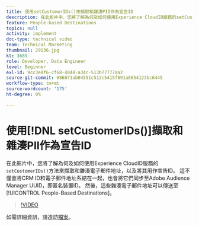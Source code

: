 ```yaml
---
title: 使用setCustomerIDs()來擷取和雜湊PII作為宣告ID
description: 在此影片中，您將了解為何及如何使用Experience CloudID服務的setCustomerIDs()方法來擷取和雜湊電子郵件地址，以及將其用作宣告ID。 這不僅會將CRM ID和電子郵件地址系結在一起，也會將它們同步至Adobe Audience Manager UUID，即匿名裝置ID。 然後，這些雜湊電子郵件地址便可傳送至以人物為基礎的目的地。
feature: People-based Destinations
topics: null
activity: implement
doc-type: technical video
team: Technical Marketing
thumbnail: 29136.jpg
kt: 3689
role: Developer, Data Engineer
level: Beginner
exl-id: 9cc3e0f6-cf68-4048-a34c-513b77777aa2
source-git-commit: 086071ab04551c512c5415f091a8054123bc6445
workflow-type: tm+mt
source-wordcount: '175'
ht-degree: 0%

---
```


# 使用[!DNL setCustomerIDs()]擷取和雜湊PII作為宣告ID

在此影片中，您將了解為何及如何使用Experience CloudID服務的`setCustomerIDs()`方法來擷取和雜湊電子郵件地址，以及將其用作宣告ID。 這不僅會將CRM ID和電子郵件地址系結在一起，也會將它們同步至Adobe Audience Manager UUID，即匿名裝置ID。 然後，這些雜湊電子郵件地址可以傳送至[!UICONTROL People-Based Destinations]。

>[!VIDEO](https://video.tv.adobe.com/v/29136/?quality=12)

如需詳細資訊，請造訪[檔案](https://experienceleague.adobe.com/docs/id-service/using/reference/hashing-support.html)。
